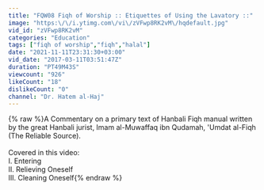 ```yaml
---
title: "FQW08 Fiqh of Worship :: Etiquettes of Using the Lavatory ::"
image: "https:\/\/i.ytimg.com\/vi\/zVFwp8RK2vM\/hqdefault.jpg"
vid_id: "zVFwp8RK2vM"
categories: "Education"
tags: ["fiqh of worship","fiqh","halal"]
date: "2021-11-11T23:31:30+03:00"
vid_date: "2017-03-11T03:51:47Z"
duration: "PT49M43S"
viewcount: "926"
likeCount: "18"
dislikeCount: "0"
channel: "Dr. Hatem al-Haj"
---
```

{% raw %}A Commentary on a primary text of Hanbali Fiqh manual written by the great Hanbali jurist, Imam al-Muwaffaq ibn Qudamah, 'Umdat al-Fiqh (The Reliable Source).<br /><br />Covered in this video: <br />I. Entering<br />II. Relieving Oneself<br />III. Cleaning Oneself{% endraw %}
